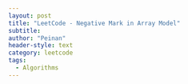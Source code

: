 ```yaml
---
layout: post
title: "LeetCode - Negative Mark in Array Model"
subtitle:
author: "Peinan"
header-style: text
category: leetcode
tags:
  - Algorithms
---
```


